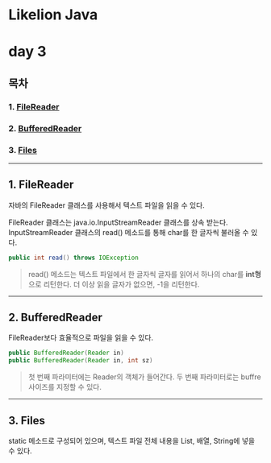 # Likelion Java

# day 3

## 목차
### 1. [FileReader](#FileReader)
### 2. [BufferedReader](#BufferedReader)
### 3. [Files](#Files)

---

## 1. FileReader

자바의 FileReader 클래스를 사용해서 텍스트 파일을 읽을 수 있다.

FileReader 클래스는 java.io.InputStreamReader 클래스를 상속 받는다. InputStreamReader 클래스의 read() 메소드를 통해 char를 한 글자씩 불러올 수 있다.
```java
public int read() throws IOException
```

> read() 메소드는 텍스트 파일에서 한 글자씩 글자를 읽어서 하나의 char를 **int형** 으로 리턴한다. 더 이상 읽을 글자가 없으면, -1을 리턴한다.
---

## 2. BufferedReader
FileReader보다 효율적으로 파일을 읽을 수 있다.

```java
public BufferedReader(Reader in)
public BufferedReader(Reader in, int sz)
```
> 첫 번째 파라미터에는 Reader의 객체가 들어간다.
> 두 번째 파라미터로는 buffre 사이즈를 지정할 수 있다.
---
## 3. Files
static 메소드로 구성되어 있으며, 텍스트 파일 전체 내용을 List, 배열, String에 넣을 수 있다.